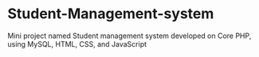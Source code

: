 # Student-Management-system
Mini project named Student management system developed on Core PHP, using MySQL, HTML, CSS, and JavaScript
